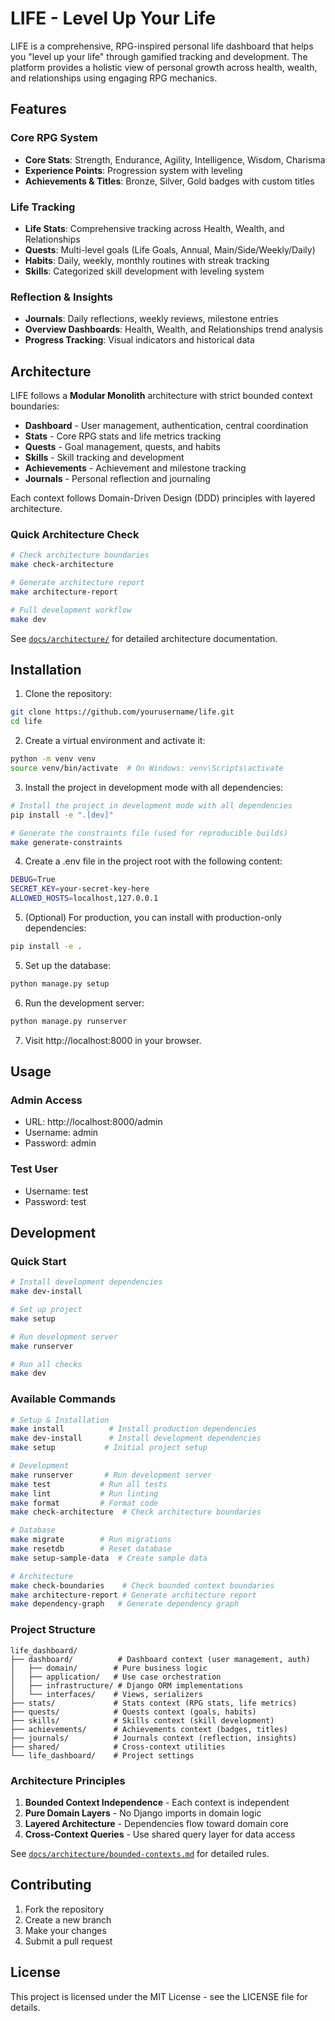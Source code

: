 # LIFE - Level Up Your Life

LIFE is a comprehensive, RPG-inspired personal life dashboard that helps you "level up your life" through gamified tracking and development. The platform provides a holistic view of personal growth across health, wealth, and relationships using engaging RPG mechanics.

## Features

### Core RPG System
- **Core Stats**: Strength, Endurance, Agility, Intelligence, Wisdom, Charisma
- **Experience Points**: Progression system with leveling
- **Achievements & Titles**: Bronze, Silver, Gold badges with custom titles

### Life Tracking
- **Life Stats**: Comprehensive tracking across Health, Wealth, and Relationships
- **Quests**: Multi-level goals (Life Goals, Annual, Main/Side/Weekly/Daily)
- **Habits**: Daily, weekly, monthly routines with streak tracking
- **Skills**: Categorized skill development with leveling system

### Reflection & Insights
- **Journals**: Daily reflections, weekly reviews, milestone entries
- **Overview Dashboards**: Health, Wealth, and Relationships trend analysis
- **Progress Tracking**: Visual indicators and historical data

## Architecture

LIFE follows a **Modular Monolith** architecture with strict bounded context boundaries:

- **Dashboard** - User management, authentication, central coordination
- **Stats** - Core RPG stats and life metrics tracking
- **Quests** - Goal management, quests, and habits
- **Skills** - Skill tracking and development
- **Achievements** - Achievement and milestone tracking
- **Journals** - Personal reflection and journaling

Each context follows Domain-Driven Design (DDD) principles with layered architecture.

### Quick Architecture Check

```bash
# Check architecture boundaries
make check-architecture

# Generate architecture report
make architecture-report

# Full development workflow
make dev
```

See [`docs/architecture/`](docs/architecture/) for detailed architecture documentation.

## Installation

1. Clone the repository:
```bash
git clone https://github.com/yourusername/life.git
cd life
```

2. Create a virtual environment and activate it:
```bash
python -m venv venv
source venv/bin/activate  # On Windows: venv\Scripts\activate
```

3. Install the project in development mode with all dependencies:
```bash
# Install the project in development mode with all dependencies
pip install -e ".[dev]"

# Generate the constraints file (used for reproducible builds)
make generate-constraints
```

4. Create a .env file in the project root with the following content:
```bash
DEBUG=True
SECRET_KEY=your-secret-key-here
ALLOWED_HOSTS=localhost,127.0.0.1
```

5. (Optional) For production, you can install with production-only dependencies:
```bash
pip install -e .
```

5. Set up the database:
```bash
python manage.py setup
```

6. Run the development server:
```bash
python manage.py runserver
```

7. Visit http://localhost:8000 in your browser.

## Usage

### Admin Access

- URL: http://localhost:8000/admin
- Username: admin
- Password: admin

### Test User

- Username: test
- Password: test

## Development

### Quick Start

```bash
# Install development dependencies
make dev-install

# Set up project
make setup

# Run development server
make runserver

# Run all checks
make dev
```

### Available Commands

```bash
# Setup & Installation
make install          # Install production dependencies
make dev-install      # Install development dependencies
make setup           # Initial project setup

# Development
make runserver       # Run development server
make test           # Run all tests
make lint           # Run linting
make format         # Format code
make check-architecture  # Check architecture boundaries

# Database
make migrate        # Run migrations
make resetdb        # Reset database
make setup-sample-data  # Create sample data

# Architecture
make check-boundaries    # Check bounded context boundaries
make architecture-report # Generate architecture report
make dependency-graph   # Generate dependency graph
```

### Project Structure

```
life_dashboard/
├── dashboard/          # Dashboard context (user management, auth)
│   ├── domain/        # Pure business logic
│   ├── application/   # Use case orchestration
│   ├── infrastructure/ # Django ORM implementations
│   └── interfaces/    # Views, serializers
├── stats/             # Stats context (RPG stats, life metrics)
├── quests/            # Quests context (goals, habits)
├── skills/            # Skills context (skill development)
├── achievements/      # Achievements context (badges, titles)
├── journals/          # Journals context (reflection, insights)
├── shared/            # Cross-context utilities
└── life_dashboard/    # Project settings
```

### Architecture Principles

1. **Bounded Context Independence** - Each context is independent
2. **Pure Domain Layers** - No Django imports in domain logic
3. **Layered Architecture** - Dependencies flow toward domain core
4. **Cross-Context Queries** - Use shared query layer for data access

See [`docs/architecture/bounded-contexts.md`](docs/architecture/bounded-contexts.md) for detailed rules.

## Contributing

1. Fork the repository
2. Create a new branch
3. Make your changes
4. Submit a pull request

## License

This project is licensed under the MIT License - see the LICENSE file for details.
